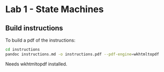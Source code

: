 # Lab 1 - State Machines 

## Build instructions 

To build a pdf of the instructions: 

```bash
cd instructions 
pandoc instructions.md -o instructions.pdf --pdf-engine=wkhtmltopdf
``` 

Needs wkhtmltopdf installed. 
